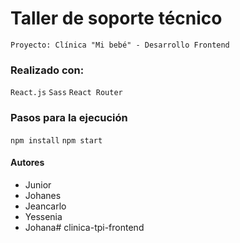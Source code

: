 # Taller de soporte técnico
`Proyecto: Clínica "Mi bebé" - Desarrollo Frontend`
### Realizado con:
`React.js`
`Sass`
`React Router`
### Pasos para la ejecución
`npm install`
`npm start`

#### Autores

- Junior 
- Johanes 
- Jeancarlo 
- Yessenia
- Johana#   c l i n i c a - t p i - f r o n t e n d  
 